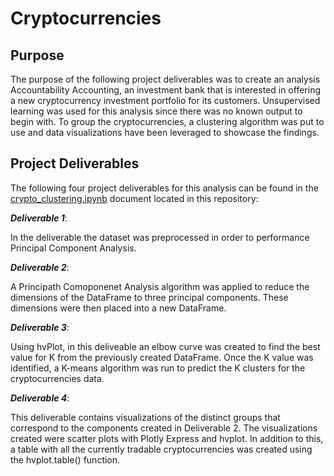 # Cryptocurrencies

## Purpose

The purpose of the following project deliverables was to create an analysis Accountability Accounting, an investment bank that is interested in offering a new cryptocurrency investment portfolio for its customers. Unsupervised learning was used for this analysis since there was no known output to begin with. To group the cryptocurrencies, a clustering algorithm was put to use and data visualizations have been leveraged to showcase the findings.

## Project Deliverables

The following four project deliverables for this analysis can be found in the [crypto_clustering.ipynb](https://github.com/hollyouellette/Cryptocurrencies/blob/main/crypto_clustering.ipynb) document located in this repository:

   **_Deliverable 1_**: 
   
   In the deliverable the dataset was preprocessed in order to performance Principal Component Analysis.
   
   **_Deliverable 2_**: 
   
   A Principath Comoponenet Analysis algorithm was applied to reduce the dimensions of the DataFrame to three principal components. These dimensions were then placed into a new DataFrame.
   
   **_Deliverable 3_**: 
   
   Using hvPlot, in this deliveable an elbow curve was created to find the best value for K from the previously created DataFrame. Once the K value was identified, a K-means algorithm was run to predict the K clusters for the cryptocurrencies data.
   
  **_Deliverable 4_**: 
  
  This deliverable contains visualizations of the distinct groups that correspond to the components created in Deliverable 2. The visualizations created were scatter plots with Plotly Express and hvplot. In addition to this, a table with all the currently tradable cryptocurrencies was created using the hvplot.table() function. 


